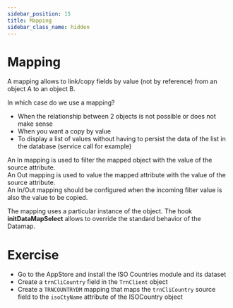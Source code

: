 ```yaml
---
sidebar_position: 15
title: Mapping
sidebar_class_name: hidden 
---
```


Mapping
====================

A mapping allows to link/copy fields by value (not by reference) from an object A to an object B. 


In which case do we use a mapping?
- When the relationship between 2 objects is not possible or does not make sense
- When you want a copy by value
- To display a list of values without having to persist the data of the list in the database (service call for example)

An In mapping is used to filter the mapped object with the value of the source attribute.  
An Out mapping is used to value the mapped attribute with the value of the source attribute.  
An In/Out mapping should be configured when the incoming filter value is also the value to be copied.  

The mapping uses a particular instance of the object.
The hook **initDataMapSelect** allows to override the standard behavior of the Datamap.


Exercise
====================

- Go to the AppStore and install the ISO Countries module and its dataset
- Create a `trnCliCountry` field in the `TrnClient` object
- Create a `TRNCOUNTRYDM` mapping that maps the `trnCliCountry` source field to the `isoCtyName` attribute of the ISOCountry object  